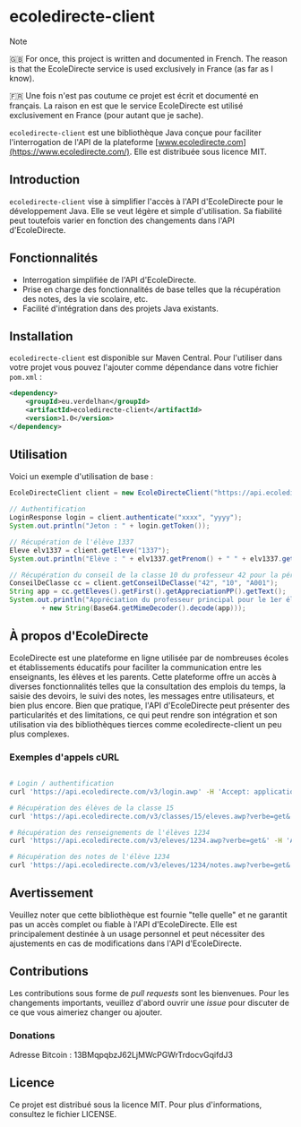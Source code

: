 # ecoledirecte-client

> [!NOTE]
> 🇬🇧 For once, this project is written and documented in French. The reason is that the EcoleDirecte service is used exclusively in France (as far as I know).
>
> 🇫🇷 Une fois n'est pas coutume ce projet est écrit et documenté en français. La raison en est que le service EcoleDirecte est utilisé exclusivement en France (pour autant que je sache).

`ecoledirecte-client` est une bibliothèque Java conçue pour faciliter l'interrogation de l'API de la plateforme [www.ecoledirecte.com](https://www.ecoledirecte.com/). Elle est distribuée sous licence MIT.

## Introduction

`ecoledirecte-client` vise à simplifier l'accès à l'API d'EcoleDirecte pour le développement Java. Elle se veut légère et simple d'utilisation. Sa fiabilité peut toutefois varier en fonction des changements dans l'API d'EcoleDirecte.

## Fonctionnalités

- Interrogation simplifiée de l'API d'EcoleDirecte.
- Prise en charge des fonctionnalités de base telles que la récupération des notes, des la vie scolaire, etc.
- Facilité d'intégration dans des projets Java existants.

## Installation

`ecoledirecte-client` est disponible sur Maven Central. Pour l'utiliser dans votre projet vous pouvez l'ajouter comme dépendance dans votre fichier `pom.xml` :

```xml
<dependency>
    <groupId>eu.verdelhan</groupId>
    <artifactId>ecoledirecte-client</artifactId>
    <version>1.0</version>
</dependency>
```

## Utilisation

Voici un exemple d'utilisation de base :

```java
EcoleDirecteClient client = new EcoleDirecteClient("https://api.ecoledirecte.com/v3");
        
// Authentification
LoginResponse login = client.authenticate("xxxx", "yyyy");
System.out.println("Jeton : " + login.getToken());

// Récupération de l'élève 1337
Eleve elv1337 = client.getEleve("1337");
System.out.println("Elève : " + elv1337.getPrenom() + " " + elv1337.getNom() + " (" + elv1337.getDateDeNaissance() + ")");

// Récupération du conseil de la classe 10 du professeur 42 pour la période A001
ConseilDeClasse cc = client.getConseilDeClasse("42", "10", "A001");
String app = cc.getEleves().getFirst().getAppreciationPP().getText();
System.out.println("Appréciation du professeur principal pour le 1er élève : "
        + new String(Base64.getMimeDecoder().decode(app)));
```

## À propos d'EcoleDirecte
EcoleDirecte est une plateforme en ligne utilisée par de nombreuses écoles et établissements éducatifs pour faciliter la communication entre les enseignants, les élèves et les parents. Cette plateforme offre un accès à diverses fonctionnalités telles que la consultation des emplois du temps, la saisie des devoirs, le suivi des notes, les messages entre utilisateurs, et bien plus encore. Bien que pratique, l'API d'EcoleDirecte peut présenter des particularités et des limitations, ce qui peut rendre son intégration et son utilisation via des bibliothèques tierces comme ecoledirecte-client un peu plus complexes.

### Exemples d'appels cURL

```bash

# Login / authentification
curl 'https://api.ecoledirecte.com/v3/login.awp' -H 'Accept: application/json, text/plain, */*' -H 'Content-Type: application/x-www-form-urlencoded' --data $'data={\n "identifiant": "unIdentifiant", "motdepasse": "unMotDePasse"\n}'

# Récupération des élèves de la classe 15
curl 'https://api.ecoledirecte.com/v3/classes/15/eleves.awp?verbe=get&' -H 'Accept: application/json, text/plain, */*' -H 'Content-Type: application/x-www-form-urlencoded' --data $'data={\n "token": "token-d-authentification-obtenu-via-login"\n}'

# Récupération des renseignements de l'élèves 1234
curl 'https://api.ecoledirecte.com/v3/eleves/1234.awp?verbe=get&' -H 'Accept: application/json, text/plain, */*' -H 'Content-Type: application/x-www-form-urlencoded' --data $'data={\n "token": "token-d-authentification-obtenu-via-login"\n}'

# Récupération des notes de l'élève 1234
curl 'https://api.ecoledirecte.com/v3/eleves/1234/notes.awp?verbe=get&' -H 'accept: application/json, text/plain, */*' -H 'content-type: application/x-www-form-urlencoded' --data $'data={\n "token": "token-d-authentification-obtenu-via-login"\n}'
```

## Avertissement

Veuillez noter que cette bibliothèque est fournie "telle quelle" et ne garantit pas un accès complet ou fiable à l'API d'EcoleDirecte. Elle est principalement destinée à un usage personnel et peut nécessiter des ajustements en cas de modifications dans l'API d'EcoleDirecte.

## Contributions

Les contributions sous forme de _pull requests_ sont les bienvenues. Pour les changements importants, veuillez d'abord ouvrir une _issue_ pour discuter de ce que vous aimeriez changer ou ajouter.

### Donations

Adresse Bitcoin : 13BMqpqbzJ62LjMWcPGWrTrdocvGqifdJ3

## Licence
Ce projet est distribué sous la licence MIT. Pour plus d'informations, consultez le fichier LICENSE.

